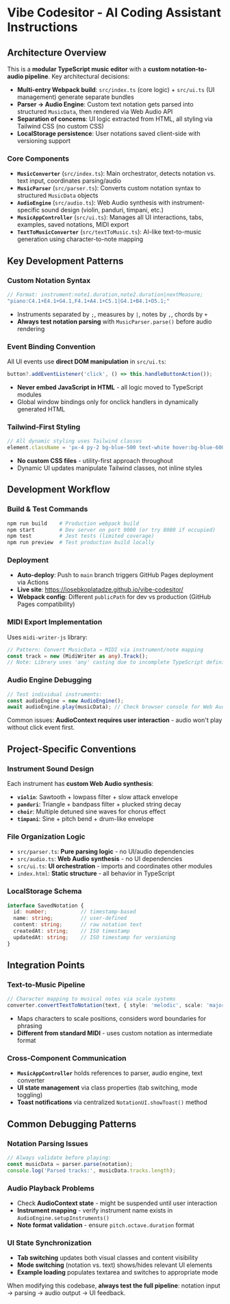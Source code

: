 # Vibe Codesitor - AI Coding Assistant Instructions

## Architecture Overview

This is a **modular TypeScript music editor** with a **custom notation-to-audio pipeline**. Key architectural decisions:

- **Multi-entry Webpack build**: `src/index.ts` (core logic) + `src/ui.ts` (UI management) generate separate bundles
- **Parser → Audio Engine**: Custom text notation gets parsed into structured `MusicData`, then rendered via Web Audio API
- **Separation of concerns**: UI logic extracted from HTML, all styling via Tailwind CSS (no custom CSS)
- **LocalStorage persistence**: User notations saved client-side with versioning support

### Core Components

- **`MusicConverter`** (`src/index.ts`): Main orchestrator, detects notation vs. text input, coordinates parsing/audio
- **`MusicParser`** (`src/parser.ts`): Converts custom notation syntax to structured `MusicData` objects
- **`AudioEngine`** (`src/audio.ts`): Web Audio synthesis with instrument-specific sound design (violin, panduri, timpani, etc.)
- **`MusicAppController`** (`src/ui.ts`): Manages all UI interactions, tabs, examples, saved notations, MIDI export
- **`TextToMusicConverter`** (`src/textToMusic.ts`): AI-like text-to-music generation using character-to-note mapping

## Key Development Patterns

### Custom Notation Syntax
```typescript
// Format: instrument:note1.duration,note2.duration|nextMeasure;
"piano:C4.1+E4.1+G4.1,F4.1+A4.1+C5.1|G4.1+B4.1+D5.1;"
```
- Instruments separated by `;`, measures by `|`, notes by `,`, chords by `+`
- **Always test notation parsing** with `MusicParser.parse()` before audio rendering

### Event Binding Convention
All UI events use **direct DOM manipulation** in `src/ui.ts`:
```typescript
button?.addEventListener('click', () => this.handleButtonAction());
```
- **Never embed JavaScript in HTML** - all logic moved to TypeScript modules
- Global window bindings only for onclick handlers in dynamically generated HTML

### Tailwind-First Styling
```typescript
// All dynamic styling uses Tailwind classes
element.className = 'px-4 py-2 bg-blue-500 text-white hover:bg-blue-600';
```
- **No custom CSS files** - utility-first approach throughout
- Dynamic UI updates manipulate Tailwind classes, not inline styles

## Development Workflow

### Build & Test Commands
```bash
npm run build    # Production webpack build
npm start        # Dev server on port 9000 (or try 8080 if occupied)
npm test         # Jest tests (limited coverage)
npm run preview  # Test production build locally
```

### Deployment
- **Auto-deploy**: Push to `main` branch triggers GitHub Pages deployment via Actions
- **Live site**: https://iosebkoplatadze.github.io/vibe-codesitor/
- **Webpack config**: Different `publicPath` for dev vs production (GitHub Pages compatibility)

### MIDI Export Implementation
Uses `midi-writer-js` library:
```typescript
// Pattern: Convert MusicData → MIDI via instrument/note mapping
const track = new (MidiWriter as any).Track();
// Note: Library uses 'any' casting due to incomplete TypeScript definitions
```

### Audio Engine Debugging
```typescript
// Test individual instruments:
const audioEngine = new AudioEngine();
await audioEngine.play(musicData); // Check browser console for Web Audio errors
```
Common issues: **AudioContext requires user interaction** - audio won't play without click event first.

## Project-Specific Conventions

### Instrument Sound Design
Each instrument has **custom Web Audio synthesis**:
- **`violin`**: Sawtooth + lowpass filter + slow attack envelope
- **`panduri`**: Triangle + bandpass filter + plucked string decay
- **`choir`**: Multiple detuned sine waves for chorus effect
- **`timpani`**: Sine + pitch bend + drum-like envelope

### File Organization Logic
- `src/parser.ts`: **Pure parsing logic** - no UI/audio dependencies
- `src/audio.ts`: **Web Audio synthesis** - no UI dependencies  
- `src/ui.ts`: **UI orchestration** - imports and coordinates other modules
- `index.html`: **Static structure** - all behavior in TypeScript

### LocalStorage Schema
```typescript
interface SavedNotation {
  id: number;           // timestamp-based
  name: string;         // user-defined
  content: string;      // raw notation text
  createdAt: string;    // ISO timestamp
  updatedAt: string;    // ISO timestamp for versioning
}
```

## Integration Points

### Text-to-Music Pipeline
```typescript
// Character mapping to musical notes via scale systems
converter.convertTextToNotation(text, { style: 'melodic', scale: 'major' })
```
- Maps characters to scale positions, considers word boundaries for phrasing
- **Different from standard MIDI** - uses custom notation as intermediate format

### Cross-Component Communication
- **`MusicAppController`** holds references to parser, audio engine, text converter
- **UI state management** via class properties (tab switching, mode toggling)
- **Toast notifications** via centralized `NotationUI.showToast()` method

## Common Debugging Patterns

### Notation Parsing Issues
```typescript
// Always validate before playing:
const musicData = parser.parse(notation);
console.log('Parsed tracks:', musicData.tracks.length);
```

### Audio Playback Problems
- Check **AudioContext state** - might be suspended until user interaction
- **Instrument mapping** - verify instrument name exists in `AudioEngine.setupInstruments()`
- **Note format validation** - ensure `pitch.octave.duration` format

### UI State Synchronization
- **Tab switching** updates both visual classes and content visibility
- **Mode switching** (notation vs. text) shows/hides relevant UI elements
- **Example loading** populates textarea and switches to appropriate mode

When modifying this codebase, **always test the full pipeline**: notation input → parsing → audio output → UI feedback.
